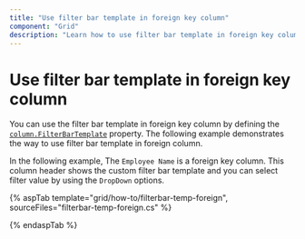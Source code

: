 ```yaml
---
title: "Use filter bar template in foreign key column"
component: "Grid"
description: "Learn how to use filter bar template in foreign key column."
---
```


# Use filter bar template in foreign key column

You can use the filter bar template in foreign key column by defining the [`column.FilterBarTemplate`](`https://help.syncfusion.com/cr/cref_files/aspnetcore-js2/aspnetcore/Syncfusion.EJ2~Syncfusion.EJ2.Grids.GridColumn~FilterBarTemplate.html`) property. The following example demonstrates the way to use filter bar template in foreign column.

In the following example, The `Employee Name` is a foreign key column. This column header shows the custom filter bar template and you can select filter value by using the `DropDown` options.

{% aspTab template="grid/how-to/filterbar-temp-foreign", sourceFiles="filterbar-temp-foreign.cs" %}

{% endaspTab %}

